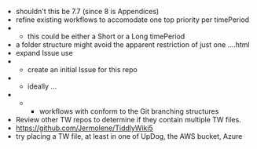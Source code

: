 
* shouldn't this be 7.7 (since 8 is Appendices)
* refine existing workflows to accomodate one top priority per timePeriod
* * this could be either a Short or a Long timePeriod
* a folder structure might avoid the apparent restriction of just one ....html
* expand Issue use
* * create an initial Issue for this repo
* * ideally ...
* * * workflows with conform to the Git branching structures
* Review other TW repos to determine if they contain multiple TW files.
* https://github.com/Jermolene/TiddlyWiki5
* try placing a TW file, at least in one of UpDog, the AWS bucket, Azure
